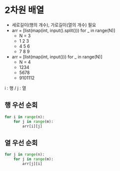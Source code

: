 # 2차원 배열
* 세로길이(행의 개수), 가로길이(열의 개수) 필요
* arr = [list(map(int, input().split())) for _ in range(N)]
  * N = 3
  * 1 2 3 
  * 4 5 6
  * 7 8 9
* arr = [list(map(int, input())) for _ in range(N)]
  * N = 4
  * 1234
  * 5678
  * 9101112
  

i : 행 / j : 열
## 행 우선 순회
```python
for i in range(n):   
    for j in range(m): 
        arr[i][j]
```

## 열 우선 순회
```python
for j in range(n):
    for j in range(m):
        arr[j][i]
```